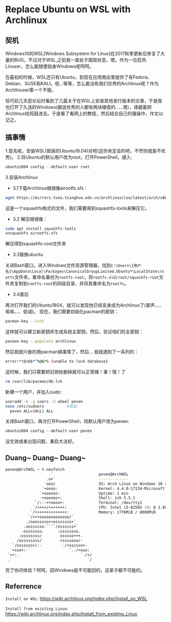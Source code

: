 # Replace Ubuntu on WSL with Archlinux


## 契机  
Windows10的WSL[Windows Subsystem for Linux]在2017秋季更新后修复了大量的BUG。不过对于WSL,之前我一直处于围观状态，嗯，作为一位狂热Linuxer，怎么能随便投身Windows呢呵呵。

在最初的时候，WSL还只有Ubuntu，到现在应用商店里提供了有Fedora、Debian、SUSE和KALI。呃...等等，怎么能没有我们优秀的Archlinux呢？作为Archlinuxer第一个不服。

<!--more-->


 恰巧前几天逛论坛时看到了几篇关于在WSL上安装其他发行版本的文章，于是我也打开了久违的Windows(据说优秀的人都有两块硬盘的......嗯)，琢磨着把Archlinux给捣鼓进去。于是看了看网上的教程，然后结合自己的骚操作，作文以记之。

## 搞事情
1.首先呢，安装WSL(我装的Ubuntu18.04)对吧(这你肯定会的吧，不然你就是不优秀)。
2.将Ubuntu的默认用户改为root，打开PowerShell，键入:
```powershell
ubuntu1804 config --default-user root
```
3.安装Archlinux

- 3.1下载Archlinux根镜像airootfs.sfs：

```bash
wget https://mirrors.tuna.tsinghua.edu.cn/archlinux/iso/latest/arch/x86_64/airootfs.sfs
```
这是一个squashfs格式的文件，我们需要用到squashfs-tools来解压它。

- 3.2 解压根镜像：

```bash
sudo apt install squashfs-tools
unsquashfs airootfs.sfs
```
解压得到squashfs-root文件夹

- 3.3替换ubuntu

关闭Bash窗口，进入Windows文件资源管理器，找到`C:\Users\{用户名}\AppData\Local\Packages\CanonicalGroupLimited.Ubuntu*\LocalState\rootfs`文件夹，重命名备份为`rootfs-root`，将`rootfs-old/root/squashfs-root`文件夹复制到`rootfs-root`的同级目录，并将其重命名为`rootfs`。

- 3.4善后

再次打开我们的Ubuntu1804，就可以发现他已经变身成为Archlinux了(掌声、、、咳咳、、、低调)。
现在，我们需要初始化pacman的密钥：

```bash
pacman-key --init
```
这样就可以建立新密钥并生成系统主密钥，然后，验证咱们的主密钥：
```bash
pacman-key --populate archlinux
```
然后我就兴奋的用pacman搞事情了，然后...
我就遇到了一系列的：
```bash
error:*!@×@$*^%@&*% (unable to lock database)
```
这时候，我们只需要把旧锁给删掉就可以正常搞！事！情！了
```bash
rm /var/lib/pacman/db.lck
```
新建一个用户，并加入sudo:
```bash
useradd -m -g users -G wheel peven
nano /etc/sudoers          #添加
  peven ALL=(ALL) ALL
```
关闭Bash窗口，再次打开PowerShell，将默认用户改为peven:
```powershell
ubuntu1804 config --default-user peven
```
没生效或者出现问题，重启大法好。
## Duang~ Duang~ Duang~

```zsh
peven@ArchWSL ~ % neofetch
                   -`                    peven@ArchWSL
                  .o+`                   -------------
                 `ooo/                   OS: Arch Linux on Windows 10 x86_64
                `+oooo:                  Kernel: 4.4.0-17134-Microsoft
               `+oooooo:                 Uptime: 1 min
               -+oooooo+:                Shell: zsh 5.5.1
             `/:-:++oooo+:               Terminal: /dev/tty1
            `/++++/+++++++:              CPU: Intel i5-8250U (8) @ 1.800GHz
           `/++++++++++++++:             Memory: 1776MiB / 8089MiB
          `/+++ooooooooooooo/`
         ./ooosssso++osssssso+`
        .oossssso-````/ossssss+`
       -osssssso.      :ssssssso.
      :osssssss/        osssso+++.
     /ossssssss/        +ssssooo/-
   `/ossssso+/:-        -:/+osssso+-
  `+sso+:-`                 `.-/+oso:
 `++:.                           `-/+/
 .`                                 `/
```
完了你问体验？呵呵，回Windows是不可能回的，这辈子都不可能的。
## Referrence
`Install on WSL`: https://wiki.archlinux.org/index.php/Install_on_WSL

`Install from existing Linux`: https://wiki.archlinux.org/index.php/Install_from_existing_Linux


